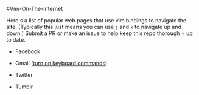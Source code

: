 #Vim-On-The-Internet

Here's a list of popular web pages that use vim bindings to navigate the site. (Typically this just means you can use `j` and `k` to navigate up and down.) Submit a PR or make an issue to help keep this repo thorough + up to date.


- Facebook

- Gmail ([turn on keyboard commands](https://support.google.com/mail/answer/6594?hl=en))

- Twitter

- Tumblr

